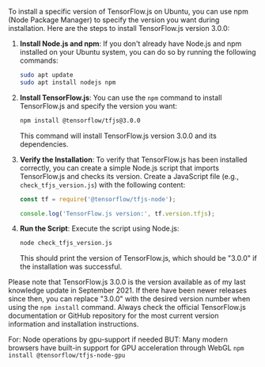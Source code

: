 To install a specific version of TensorFlow.js on Ubuntu, you can use npm (Node Package Manager) to specify the version you want during installation. Here are the steps to install TensorFlow.js version 3.0.0:

1. **Install Node.js and npm**: If you don't already have Node.js and npm installed on your Ubuntu system, you can do so by running the following commands:

   ```bash
   sudo apt update
   sudo apt install nodejs npm
   ```

2. **Install TensorFlow.js**: You can use the `npm` command to install TensorFlow.js and specify the version you want:

   ```bash
   npm install @tensorflow/tfjs@3.0.0
   ```

   This command will install TensorFlow.js version 3.0.0 and its dependencies.

3. **Verify the Installation**: To verify that TensorFlow.js has been installed correctly, you can create a simple Node.js script that imports TensorFlow.js and checks its version. Create a JavaScript file (e.g., `check_tfjs_version.js`) with the following content:

   ```javascript
   const tf = require('@tensorflow/tfjs-node');

   console.log('TensorFlow.js version:', tf.version.tfjs);
   ```

4. **Run the Script**: Execute the script using Node.js:

   ```bash
   node check_tfjs_version.js
   ```

   This should print the version of TensorFlow.js, which should be "3.0.0" if the installation was successful.

Please note that TensorFlow.js 3.0.0 is the version available as of my last knowledge update in September 2021. If there have been newer releases since then, you can replace "3.0.0" with the desired version number when using the `npm install` command. Always check the official TensorFlow.js documentation or GitHub repository for the most current version information and installation instructions.


For: Node operations by gpu-support if needed 
BUT: Many modern browsers have built-in support for GPU acceleration through WebGL
	```npm install @tensorflow/tfjs-node-gpu```
